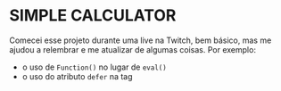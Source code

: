 # SIMPLE CALCULATOR

Comecei esse projeto durante uma live na Twitch, bem básico, mas me ajudou a relembrar e me atualizar de algumas coisas.
Por exemplo:
- o uso de `Function()` no lugar de `eval()`
- o uso do atributo `defer` na tag <script>, assim não precisa usar `window.onload = function()..`

## O que foi feito

[x] Projeto iniciado em live na Twitch;

[x] Adicionado estrutura no HTML;

[x] Adicionado estilos da calculadora;

[x] Adicionado funcionalidades básicas;

## O que falta fazer

[x] Truncar a expressão para não passar o tamanho da tela.

[ ] Operador %.

[ ] Operador . precisa aparecer somente 1x na tela.

[ ] Tags semânticas.

## O que ainda quero fazer

[ ] Criar opções para personalizar o estilo da calculadora.

### Log

- 07/01/2022: início do projeto
- 08/01/2022: continuando funcionalidades
- 29/01/2002 até 20/02/2022: pausa para o basecamp da 42sp
- 23/02/2022: adicionando repositório no github
